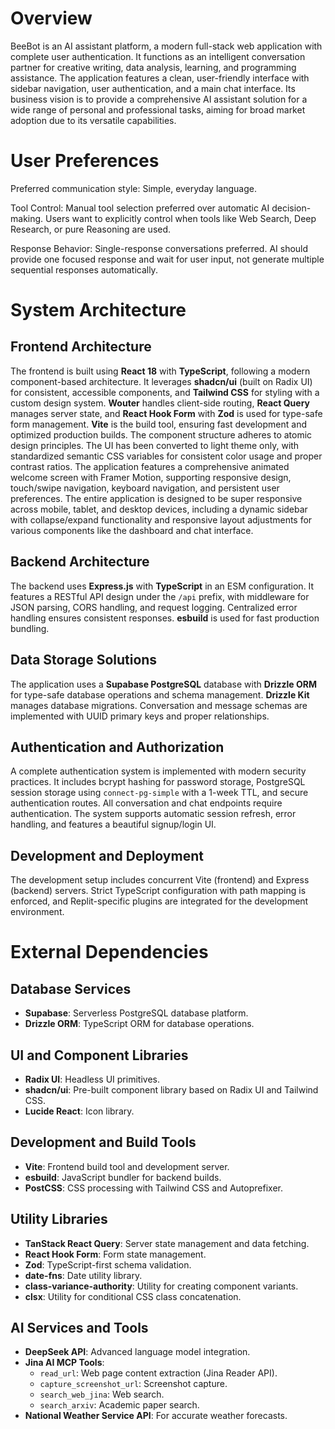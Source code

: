 # Overview

BeeBot is an AI assistant platform, a modern full-stack web application with complete user authentication. It functions as an intelligent conversation partner for creative writing, data analysis, learning, and programming assistance. The application features a clean, user-friendly interface with sidebar navigation, user authentication, and a main chat interface. Its business vision is to provide a comprehensive AI assistant solution for a wide range of personal and professional tasks, aiming for broad market adoption due to its versatile capabilities.

# User Preferences

Preferred communication style: Simple, everyday language.

Tool Control: Manual tool selection preferred over automatic AI decision-making. Users want to explicitly control when tools like Web Search, Deep Research, or pure Reasoning are used.

Response Behavior: Single-response conversations preferred. AI should provide one focused response and wait for user input, not generate multiple sequential responses automatically.

# System Architecture

## Frontend Architecture

The frontend is built using **React 18** with **TypeScript**, following a modern component-based architecture. It leverages **shadcn/ui** (built on Radix UI) for consistent, accessible components, and **Tailwind CSS** for styling with a custom design system. **Wouter** handles client-side routing, **React Query** manages server state, and **React Hook Form** with **Zod** is used for type-safe form management. **Vite** is the build tool, ensuring fast development and optimized production builds. The component structure adheres to atomic design principles. The UI has been converted to light theme only, with standardized semantic CSS variables for consistent color usage and proper contrast ratios. The application features a comprehensive animated welcome screen with Framer Motion, supporting responsive design, touch/swipe navigation, keyboard navigation, and persistent user preferences. The entire application is designed to be super responsive across mobile, tablet, and desktop devices, including a dynamic sidebar with collapse/expand functionality and responsive layout adjustments for various components like the dashboard and chat interface.

## Backend Architecture

The backend uses **Express.js** with **TypeScript** in an ESM configuration. It features a RESTful API design under the `/api` prefix, with middleware for JSON parsing, CORS handling, and request logging. Centralized error handling ensures consistent responses. **esbuild** is used for fast production bundling.

## Data Storage Solutions

The application uses a **Supabase PostgreSQL** database with **Drizzle ORM** for type-safe database operations and schema management. **Drizzle Kit** manages database migrations. Conversation and message schemas are implemented with UUID primary keys and proper relationships.

## Authentication and Authorization

A complete authentication system is implemented with modern security practices. It includes bcrypt hashing for password storage, PostgreSQL session storage using `connect-pg-simple` with a 1-week TTL, and secure authentication routes. All conversation and chat endpoints require authentication. The system supports automatic session refresh, error handling, and features a beautiful signup/login UI.

## Development and Deployment

The development setup includes concurrent Vite (frontend) and Express (backend) servers. Strict TypeScript configuration with path mapping is enforced, and Replit-specific plugins are integrated for the development environment.

# External Dependencies

## Database Services
- **Supabase**: Serverless PostgreSQL database platform.
- **Drizzle ORM**: TypeScript ORM for database operations.

## UI and Component Libraries
- **Radix UI**: Headless UI primitives.
- **shadcn/ui**: Pre-built component library based on Radix UI and Tailwind CSS.
- **Lucide React**: Icon library.

## Development and Build Tools
- **Vite**: Frontend build tool and development server.
- **esbuild**: JavaScript bundler for backend builds.
- **PostCSS**: CSS processing with Tailwind CSS and Autoprefixer.

## Utility Libraries
- **TanStack React Query**: Server state management and data fetching.
- **React Hook Form**: Form state management.
- **Zod**: TypeScript-first schema validation.
- **date-fns**: Date utility library.
- **class-variance-authority**: Utility for creating component variants.
- **clsx**: Utility for conditional CSS class concatenation.

## AI Services and Tools
- **DeepSeek API**: Advanced language model integration.
- **Jina AI MCP Tools**:
    - `read_url`: Web page content extraction (Jina Reader API).
    - `capture_screenshot_url`: Screenshot capture.
    - `search_web_jina`: Web search.
    - `search_arxiv`: Academic paper search.
- **National Weather Service API**: For accurate weather forecasts.